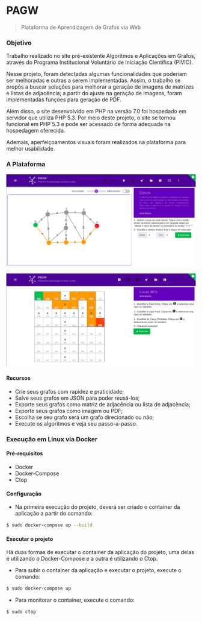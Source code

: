 # PAGW

>  Plataforma de Aprendizagem de Grafos via Web

### Objetivo

Trabalho realizado no site pré-existente Algoritmos e Aplicações em Grafos, através do Programa Institucional Voluntário de Iniciação Científica (PIVIC). 

Nesse projeto, foram detectadas algumas funcionalidades que poderiam ser melhoradas e outras a serem implementadas. Assim, o trabalho se propôs a buscar soluções para melhorar a geração de imagens de matrizes e listas de adjacência; a partir do ajuste na geração de imagens, foram implementadas funções para geração de PDF. 

Além disso, o site desenvolvido em PHP na versão 7.0 foi hospedado em servidor que utiliza PHP 5.3. Por meio deste projeto, o site se tornou funcional em PHP 5.3 e pode ser acessado de forma adequada na hospedagem oferecida. 

Ademais, aperfeiçoamentos visuais foram realizados na plataforma para melhor usabilidade.

### A Plataforma

![](1.png)

![](2.png)

#### Recursos

* Crie seus grafos com rapidez e praticidade;
* Salve seus grafos em JSON para poder reusá-los;
* Exporte seus grafos como matriz de adjacência ou lista de adjacência;
* Exporte seus grafos como imagem ou PDF;
* Escolha se seu grafo será um grafo direcionado ou não;
* Execute os algoritmos e veja seu passo-a-passo.

### Execução em Linux via Docker

#### Pré-requisitos
* Docker
* Docker-Compose
* Ctop

#### Configuração

* Na primeira execução do projeto, deverá ser criado o container da aplicação a partir do comando:
```bash 
$ sudo docker-compose up --build
```
#### Executar o projeto

Há duas formas de executar o container da aplicação do projeto, uma delas é utilizando o Docker-Compose e a outra é utilizando o Ctop.

* Para subir o container da aplicação e executar o projeto, execute o comando:

```bash
$ sudo docker-compose up
```
* Para monitorar o container, execute o comando:

```bash 
$ sudo ctop
```
